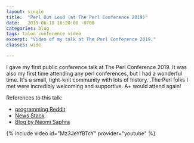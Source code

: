 ```yaml
---
layout: single
title:  "Perl Out Loud (at The Perl Conference 2019)"
date:   2019-06-18 16:20:00 -0700
categories: blog
tags: talon conference video
excerpt: "Video of my talk at The Perl Conference 2019."
classes: wide

---
```

I gave my first public conference talk at The Perl Conference 2019. It was also my first time attending any perl conferences, but I had a wonderful time. It's a small, tight-knit community with lots of history. .The Perl folks I met were incredibly welcoming and supportive. A+ would attend again!

References to this talk:
- [programming Reddit](https://www.reddit.com/r/programming/comments/c2ap9f/perl_out_loud_programming_with_voice_dictation/)
- [News Stack](https://thenewstack.io/perl-programmer-pioneers-coding-by-voice/).
- [Blog by Naomi Saphra](http://nsaphra.github.io/post/hands/)

{% include video id="Mz3JeYfBTcY" provider="youtube" %}
